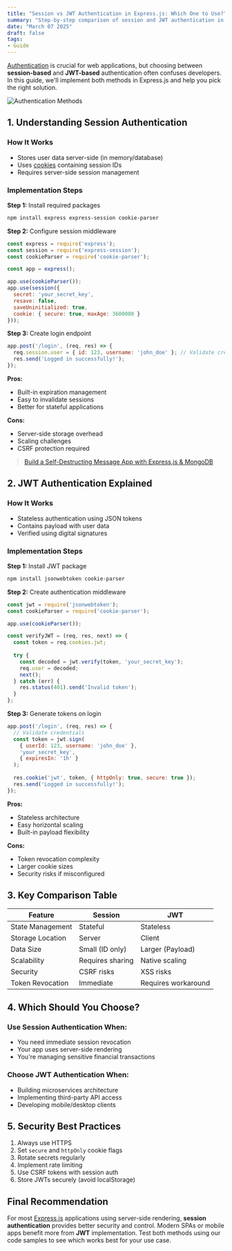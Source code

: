 ```yaml
---
title: "Session vs JWT Authentication in Express.js: Which One to Use?"
summary: "Step-by-step comparison of session and JWT authentication in Express.js. Learn which method suits your app with practical implementation examples."
date: "March 07 2025"
draft: false
tags:
- Guide
---
```


[Authentication](https://github.com/expressjs/express/tree/master/examples/auth) is crucial for web applications, but choosing between **session-based** and **JWT-based** authentication often confuses developers. In this guide, we'll implement both methods in Express.js and help you pick the right solution.

![Authentication Methods](https://images.unsplash.com/photo-1556075798-4825dfaaf498?auto=format&fit=crop&w=1200)

## 1. Understanding Session Authentication

### How It Works
- Stores user data server-side (in memory/database)
- Uses [cookies](https://expressjs.com/en/resources/middleware/cookie-session.html) containing session IDs
- Requires server-side session management

### Implementation Steps

**Step 1:** Install required packages
```bash
npm install express express-session cookie-parser
```

**Step 2:** Configure session middleware
```javascript
const express = require('express');
const session = require('express-session');
const cookieParser = require('cookie-parser');

const app = express();

app.use(cookieParser());
app.use(session({
  secret: 'your_secret_key',
  resave: false,
  saveUninitialized: true,
  cookie: { secure: true, maxAge: 3600000 }
}));
```

**Step 3:** Create login endpoint
```javascript
app.post('/login', (req, res) => {  
  req.session.user = { id: 123, username: 'john_doe' }; // Validate credentials
  res.send('Logged in successfully!');
});
```

**Pros:**
- Built-in expiration management
- Easy to invalidate sessions
- Better for stateful applications

**Cons:**
- Server-side storage overhead
- Scaling challenges
- CSRF protection required

> [Build a Self-Destructing Message App with Express.js & MongoDB](https://exonoob.in/blog/self-destructing-message-app-with-expressjs-and-mongodb/)

## 2. JWT Authentication Explained

### How It Works
- Stateless authentication using JSON tokens
- Contains payload with user data
- Verified using digital signatures

### Implementation Steps

**Step 1:** Install JWT package
```bash
npm install jsonwebtoken cookie-parser
```

**Step 2:** Create authentication middleware
```javascript
const jwt = require('jsonwebtoken');
const cookieParser = require('cookie-parser');

app.use(cookieParser());

const verifyJWT = (req, res, next) => {
  const token = req.cookies.jwt;
  
  try {
    const decoded = jwt.verify(token, 'your_secret_key');
    req.user = decoded;
    next();
  } catch (err) {
    res.status(401).send('Invalid token');
  }
};
```

**Step 3:** Generate tokens on login
```javascript
app.post('/login', (req, res) => {
  // Validate credentials
  const token = jwt.sign(
    { userId: 123, username: 'john_doe' },
    'your_secret_key',
    { expiresIn: '1h' }
  );
  
  res.cookie('jwt', token, { httpOnly: true, secure: true });
  res.send('Logged in successfully!');
});
```

**Pros:**
- Stateless architecture
- Easy horizontal scaling
- Built-in payload flexibility

**Cons:**
- Token revocation complexity
- Larger cookie sizes
- Security risks if misconfigured

## 3. Key Comparison Table

| Feature               | Session          | JWT               |
|-----------------------|------------------|-------------------|
| State Management      | Stateful         | Stateless         |
| Storage Location      | Server           | Client            |
| Data Size             | Small (ID only)  | Larger (Payload)  |
| Scalability           | Requires sharing | Native scaling    |
| Security              | CSRF risks       | XSS risks         |
| Token Revocation      | Immediate        | Requires workaround |

## 4. Which Should You Choose?

### Use Session Authentication When:
- You need immediate session revocation
- Your app uses server-side rendering
- You're managing sensitive financial transactions

### Choose JWT Authentication When:
- Building microservices architecture
- Implementing third-party API access
- Developing mobile/desktop clients

## 5. Security Best Practices

1. Always use HTTPS
2. Set `secure` and `httpOnly` cookie flags
3. Rotate secrets regularly
4. Implement rate limiting
5. Use CSRF tokens with session auth
6. Store JWTs securely (avoid localStorage)

## Final Recommendation

For most [Express.js](https://expressjs.com/) applications using server-side rendering, **session authentication** provides better security and control. Modern SPAs or mobile apps benefit more from **JWT** implementation. Test both methods using our code samples to see which works best for your use case.